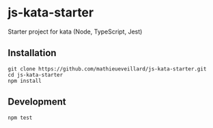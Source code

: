 # js-kata-starter

Starter project for kata (Node, TypeScript, Jest)

## Installation

```shell
git clone https://github.com/mathieueveillard/js-kata-starter.git
cd js-kata-starter
npm install
```

## Development

```shell
npm test
```
